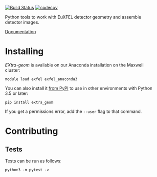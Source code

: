 [![Build Status](https://travis-ci.org/European-XFEL/EXtra-geom.svg?branch=master)](https://travis-ci.org/European-XFEL/EXtra-geom)
[![codecov](https://codecov.io/gh/European-XFEL/EXtra-geom/branch/master/graph/badge.svg)](https://codecov.io/gh/European-XFEL/EXtra-geom)

Python tools to work with EuXFEL detector geometry and assemble detector images.

[Documentation](https://extra-geom.readthedocs.io/en/latest/)

Installing
==========

*EXtra-geom* is available on our Anaconda installation on the Maxwell cluster:

    module load exfel exfel_anaconda3

You can also install it [from PyPI](https://pypi.org/project/EXtra-geom/)
to use in other environments with Python 3.5 or later:

    pip install extra_geom

If you get a permissions error, add the `--user` flag to that command.


Contributing
===========

Tests
-----

Tests can be run as follows:

    python3 -m pytest -v
